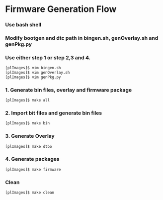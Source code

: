 # Firmware Generation Flow

### Use bash shell
### Modify bootgen and dtc path in bingen.sh, genOverlay.sh and genPkg.py 

### Use either step 1 or step 2,3 and 4. 

```bash
[plImages]$ vim bingen.sh
[plImages]$ vim genOverlay.sh
[plImages]$ vim genPkg.py
```
### 1. Generate bin files, overlay and firmware package

```bash
[plImages]$ make all
```

### 2. Import bit files and generate bin files

```bash
[plImages]$ make bin
```

### 3. Generate Overlay

```bash
[plImages]$ make dtbo
```

### 4. Generate packages

```bash
[plImages]$ make firmware 
```
### Clean

```bash
[plImages]$ make clean
```
